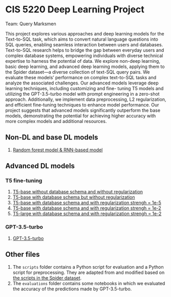 # CIS 5220 Deep Learning Project
Team: Query Marksmen

This project explores various approaches and deep learning models
for the Text-to-SQL task, which aims to convert natural language questions into SQL queries, enabling seamless interaction between users and
databases. Text-to-SQL research helps to bridge the gap between everyday users and complex database systems, empowering individuals with
diverse technical expertise to harness the potential of data. We explore non-deep learning, basic deep learning, and advanced deep learning models, 
applying them to the Spider dataset—a diverse collection of text-SQL query pairs. We evaluate these models’ performance on complex
text-to-SQL tasks and analyze the associated challenges. Our advanced
models leverage deep learning techniques, including customizing and fine-
tuning T5 models and utilizing the GPT-3.5-turbo model with prompt
engineering in a zero-shot approach. Additionally, we implement data
preprocessing, L2 regularization, and efficient fine-tuning techniques to
enhance model performance. Our project suggests that advanced models significantly outperform the base models, demonstrating the potential
for achieving higher accuracy with more complex models and additional resources.

## Non-DL and base DL models
1. [Random forest model & RNN-based model](./non_dl_base_dl.ipynb)

## Advanced DL models
### T5 fine-tuning
1. [T5-base without database schema and without regularization](./t5_base_no_db_no_reg.ipynb)
2. [T5-base with database schema but without regularization](./t5_base_with_db_no_reg.ipynb)
3. [T5-base with database schema and with regularization strengh = 1e-5](./t5_base_with_db_reg_1e-5.ipynb)
4. [T5-base with database schema and with regularization strengh = 1e-2](./t5_base_with_db_reg_1e-2.ipynb)
5. [T5-large with database schema and with regularization strengh = 1e-2](./t5_large_with_db_reg_1e-2.ipynb)

### GPT-3.5-turbo
1. [GPT-3.5-turbo](./gpt3.5_turbo_with_db.ipynb)

## Other files
1. The `scripts` folder contains a Python script for evaluation and a Python script for preprocessing. They are adapted from and modified based on [the scripts in the Spider dataset](https://github.com/taoyds/spider).
2. The `evaluations` folder contains some notebooks in which we evaluated the accuracy of the predictions made by GPT-3.5-turbo.
